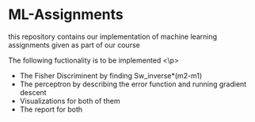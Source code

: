 # ML-Assignments
this repository contains our implementation of machine learning assignments given as part of our course
<p> The following fuctionality is to be implemented <\p>
<ul>
  <li> The Fisher Discriminent by finding Sw_inverse*(m2-m1) </li>
  <li> The perceptron by describing the error function and running gradient descent </li>
  <li> Visualizations for both of them </li>
  <li> The report for both </li>
</ul>
